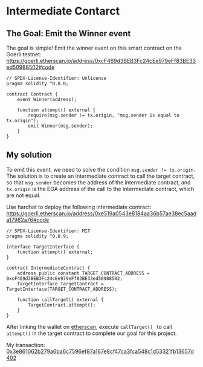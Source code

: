 # Intermediate Contarct

## The Goal: Emit the Winner event

The goal is simple! Emit the winner event on this smart contract on the Goerli testnet: https://goerli.etherscan.io/address/0xcF469d3BEB3Fc24cEe979eFf83BE33ed50988502#code

```solidity
// SPDX-License-Identifier: Unlicense
pragma solidity ^0.8.0;

contract Contract {
    event Winner(address);

    function attempt() external {
        require(msg.sender != tx.origin, "msg.sender is equal to tx.origin");
        emit Winner(msg.sender);
    }
}
```

## My solution

To emit this event, we need to solve the condition `msg.sender != tx.origin`. The solution is to create an intermediate contract to call the target contract, so that `msg.sender` becomes the address of the intermediate contract, and `tx.origin` is the EOA address of the call to the intermediate contract, which are not equal.

Use hardhat to deploy the following intermediate contract:
https://goerli.etherscan.io/address/0xe519a0543e8184aa36b57ae38ec5aada17982a76#code

```solidity
// SPDX-License-Identifier: MIT
pragma solidity ^0.8.9;

interface TargetInterface {
    function attempt() external;
}

contract IntermediateContract {
    address public constant TARGET_CONTRACT_ADDRESS = 0xcF469d3BEB3Fc24cEe979eFf83BE33ed50988502;
    TargetInterface TargetContract = TargetInterface(TARGET_CONTRACT_ADDRESS);

    function callTarget() external {
        TargetContract.attempt();
    }
}
```

After linking the wallet on [etherscan](https://goerli.etherscan.io/address/0xe519a0543e8184aa36b57ae38ec5aada17982a76#writeContract), execute `callTarget() ` to call `attempt()` in the target contract to complete our goal for this project.

My transaction:
[0x3e861062b279a6ba6c7596ef87a167e8cf47ca3fca548c1d53321fb13657d402](https://goerli.etherscan.io/tx/0x3e861062b279a6ba6c7596ef87a167e8cf47ca3fca548c1d53321fb13657d402)
